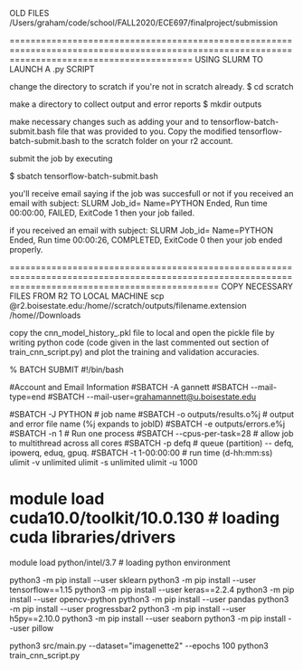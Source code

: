 
OLD FILES
/Users/graham/code/school/FALL2020/ECE697/finalproject/submission

===============================================================================================================================================
USING SLURM TO LAUNCH A .py SCRIPT


change the directory to scratch if you're not in scratch already.
$ cd scratch

make a directory to collect output and error reports
$ mkdir outputs

make necessary changes such as adding your <r2-user-name> and <your-email-id> to
tensorflow-batch-submit.bash file that was provided to you. Copy the modified
tensorflow-batch-submit.bash to the scratch folder on your r2 account.

submit the job by executing

$ sbatch tensorflow-batch-submit.bash

you'll receive email saying if the job was succesfull or not
if you received an email with subject:
SLURM Job_id=<jobid> Name=PYTHON Ended, Run time 00:00:00, FAILED, ExitCode 1
then your job failed.

if you received an email with subject:
SLURM Job_id=<jobid> Name=PYTHON Ended, Run time 00:00:26, COMPLETED, ExitCode 0
then your job ended properly.

====================================================================================================================================================
COPY NECESSARY FILES FROM R2 TO LOCAL MACHINE
scp <r2-user-name>@r2.boisestate.edu:/home/<r2-user-name>/scratch/outputs/filename.extension /home/<local-username>/Downloads

copy the cnn_model_history_<pid>.pkl file to local and open the pickle file by writing python code (code given in the last commented
out section of train_cnn_script.py) and plot the training and validation accuracies.



% BATCH SUBMIT
#!/bin/bash

#Account and Email Information
#SBATCH -A gannett
#SBATCH --mail-type=end
#SBATCH --mail-user=grahamannett@u.boisestate.edu

#SBATCH -J PYTHON          # job name
#SBATCH -o outputs/results.o%j # output and error file name (%j expands to jobID)
#SBATCH -e outputs/errors.e%j
#SBATCH -n 1               # Run one process
#SBATCH --cpus-per-task=28 # allow job to multithread across all cores
#SBATCH -p defq            # queue (partition) -- defq, ipowerq, eduq, gpuq.
#SBATCH -t 1-00:00:00      # run time (d-hh:mm:ss)
ulimit -v unlimited
ulimit -s unlimited
ulimit -u 1000

# module load cuda10.0/toolkit/10.0.130 # loading cuda libraries/drivers
module load python/intel/3.7 # loading python environment

python3 -m pip install --user sklearn
python3 -m pip install --user tensorflow==1.15
python3 -m pip install --user keras==2.2.4
python3 -m pip install --user opencv-python
python3 -m pip install --user pandas
python3 -m pip install --user progressbar2
python3 -m pip install --user h5py==2.10.0
python3 -m pip install --user seaborn
python3 -m pip install --user pillow

python3 src/main.py --dataset="imagenette2" --epochs 100
python3 train_cnn_script.py
